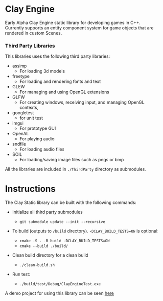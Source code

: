 # Clay Engine
Early Alpha Clay Engine static library for developing games in C++. Currently supports an entity component system for game objects that are rendered in custom Scenes.


### Third Party Libraries
This libraries uses the following third party libraries:

- assimp
    - For loading 3d models
- freetype
    - For loading and rendering fonts and text
- GLEW
    - For managing and using OpenGL extensions
- GLFW
    - For creating windows, receiving input, and managing OpenGL contexts, 
- googletest
    - for unit test
- imgui
    - For prototype GUI
- OpenAL
    - For playing audio
- sndfile
    - For loading audio files
- SOIL
    - For loading/saving image files such as pngs or bmp

All the libraries are included in `./ThirdParty` directory as submodules.

# Instructions 
The Clay Static library can be built with the following commands:

- Initialize all third party submodules
    - `git submodule update --init --recursive`  

- To build (outputs to `/build` directory). `-DCLAY_BUILD_TESTS=ON` is optional:
    - `cmake -S . -B build -DCLAY_BUILD_TESTS=ON`
    - `cmake --build ./build/`

- Clean build directory for a clean build
    - `./clean-build.sh`

- Run test:
    - `./build/test/Debug/ClayEngineTest.exe`

A demo project for using this library can be seen [here](https://github.com/VadimEngine/ClayEngineDemo)
